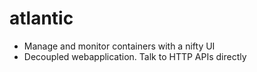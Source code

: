 # atlantic

- Manage and monitor containers with a nifty UI
- Decoupled webapplication. Talk to HTTP APIs directly

